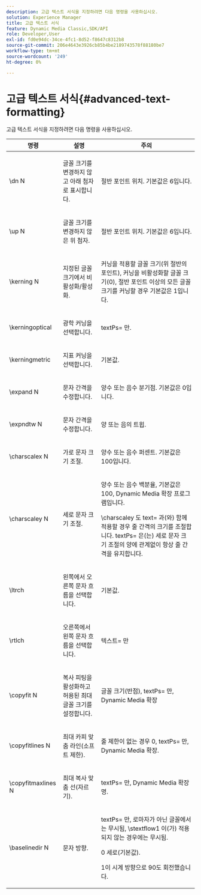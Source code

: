 ```yaml
---
description: 고급 텍스트 서식을 지정하려면 다음 명령을 사용하십시오.
solution: Experience Manager
title: 고급 텍스트 서식
feature: Dynamic Media Classic,SDK/API
role: Developer,User
exl-id: fd0e94dc-34ce-4fc1-8d52-f8647c8312b8
source-git-commit: 206e4643e3926cb85b4be2189743578f88180be7
workflow-type: tm+mt
source-wordcount: '249'
ht-degree: 0%

---
```


# 고급 텍스트 서식{#advanced-text-formatting}

고급 텍스트 서식을 지정하려면 다음 명령을 사용하십시오.

<table id="table_43B2EB887C0F471BB60C23B570E7D3D2"> 
 <thead> 
  <tr> 
   <th class="entry"> 명령 </th> 
   <th class="entry"> 설명 </th> 
   <th class="entry"> 주의 </th> 
  </tr> 
 </thead>
 <tbody> 
  <tr> 
   <td> <span class="codeph"> \dn <span class="varname"> N </span> </span> </td> 
   <td> <p>글꼴 크기를 변경하지 않고 아래 첨자로 표시합니다. </p> </td> 
   <td> <p>절반 포인트 위치. 기본값은 6입니다. </p> </td> 
  </tr> 
  <tr> 
   <td> <span class="codeph"> \up <span class="varname"> N </span> </span> </td> 
   <td> <p>글꼴 크기를 변경하지 않은 위 첨자. </p> </td> 
   <td> <p>절반 포인트 위치. 기본값은 6입니다. </p> </td> 
  </tr> 
  <tr> 
   <td> <span class="codeph"> \kerning <span class="varname"> N </span> </span> </td> 
   <td> <p>지정된 글꼴 크기에서 비활성화/활성화. </p> </td> 
   <td> <p>커닝을 적용할 글꼴 크기(위 절반의 포인트), 커닝을 비활성화할 글꼴 크기(0), 절반 포인트 이상의 모든 글꼴 크기를 커닝할 경우 기본값은 1입니다. </p> </td> 
  </tr> 
  <tr> 
   <td> <span class="codeph"> \kerningoptical </span> </td> 
   <td> <p>광학 커닝을 선택합니다. </p> </td> 
   <td> <p> <span class="codeph"> textPs= </span>만. </p> </td> 
  </tr> 
  <tr> 
   <td> <span class="codeph"> \kerningmetric </span> </td> 
   <td> <p>지표 커닝을 선택합니다. </p> </td> 
   <td> <p>기본값. </p> </td> 
  </tr> 
  <tr> 
   <td> <span class="codeph"> \expand <span class="varname"> N </span> </span> </td> 
   <td> <p>문자 간격을 수정합니다. </p> </td> 
   <td> <p>양수 또는 음수 분기점. 기본값은 0입니다. </p> </td> 
  </tr> 
  <tr> 
   <td> <span class="codeph"> \expndtw <span class="varname"> N </span> </span> </td> 
   <td> <p>문자 간격을 수정합니다. </p> </td> 
   <td> <p>양 또는 음의 트윕. </p> </td> 
  </tr> 
  <tr> 
   <td> <span class="codeph"> \charscalex <span class="varname"> N </span> </span> </td> 
   <td> <p>가로 문자 크기 조절. </p> </td> 
   <td> <p>양수 또는 음수 퍼센트. 기본값은 100입니다. </p> </td> 
  </tr> 
  <tr> 
   <td> <span class="codeph"> \charscaley <span class="varname"> N </span> </span> </td> 
   <td> <p>세로 문자 크기 조절. </p> </td> 
   <td> <p>양수 또는 음수 백분율, 기본값은 100, Dynamic Media 확장 프로그램입니다. </p> <p> <span class="codeph"> \charscaley </span>도 <span class="codeph"> text= </span>과(와) 함께 적용할 경우 줄 간격의 크기를 조절합니다. <span class="codeph"> textPs= </span>은(는) 세로 문자 크기 조절의 양에 관계없이 항상 줄 간격을 유지합니다. </p> </td> 
  </tr> 
  <tr> 
   <td> <span class="codeph"> \ltrch </span> </td> 
   <td> <p>왼쪽에서 오른쪽 문자 흐름을 선택합니다. </p> </td> 
   <td> <p>기본값. </p> </td> 
  </tr> 
  <tr> 
   <td> <span class="codeph"> \rtlch </span> </td> 
   <td> <p>오른쪽에서 왼쪽 문자 흐름을 선택합니다. </p> </td> 
   <td> <p> <span class="codeph"> 텍스트= </span>만 </p> </td> 
  </tr> 
  <tr> 
   <td> <span class="codeph"> \copyfit <span class="varname"> N </span> </span> </td> 
   <td> <p>복사 피팅을 활성화하고 허용된 최대 글꼴 크기를 설정합니다. </p> </td> 
   <td> <p>글꼴 크기(반점), <span class="codeph"> textPs= </span>만, Dynamic Media 확장 </p> </td> 
  </tr> 
  <tr> 
   <td> <span class="codeph"> \copyfitlines <span class="varname"> N </span> </span> </td> 
   <td> <p>최대 카피 맞춤 라인(소프트 제한). </p> </td> 
   <td> <p>줄 제한이 없는 경우 0, textPs= <span class="codeph">만, Dynamic Media 확장.</span> </p> </td> 
  </tr> 
  <tr> 
   <td> <span class="codeph"> \copyfitmaxlines <span class="varname"> N </span> </span> </td> 
   <td> <p>최대 복사 맞춤 선(자르기). </p> </td> 
   <td> <p> <span class="codeph"> textPs= </span>만, Dynamic Media 확장명. </p> </td> 
  </tr> 
  <tr> 
   <td> <span class="codeph"> \baselinedir <span class="varname"> N </span> </span> </td> 
   <td> <p>문자 방향. </p> </td> 
   <td> <p> <span class="codeph"> textPs= </span>만, 로마자가 아닌 글꼴에서는 무시됨, <span class="codeph"> \stextflow1 </span>이(가) 적용되지 않는 경우에는 무시됨. </p> <p>0 세로(기본값). </p> <p>1이 시계 방향으로 90도 회전했습니다. </p> </td> 
  </tr> 
 </tbody> 
</table>
